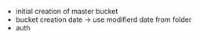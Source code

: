 * initial creation of master bucket
* bucket creation date -> use modifierd date from folder
* auth

